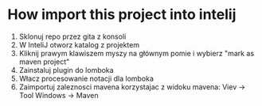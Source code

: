 # How import this project into intelij

1. Sklonuj repo przez gita z konsoli
2. W InteliJ otworz katalog z projektem
3. Kliknij prawym klawiszem myszy na głównym pomie i wybierz "mark as maven project"
4. Zainstaluj plugin do lomboka
5. Włacz procesowanie notacji dla lomboka
6. Zaimportuj zaleznosci mavena korzystajac z widoku mavena: Viev -> Tool Windows -> Maven

